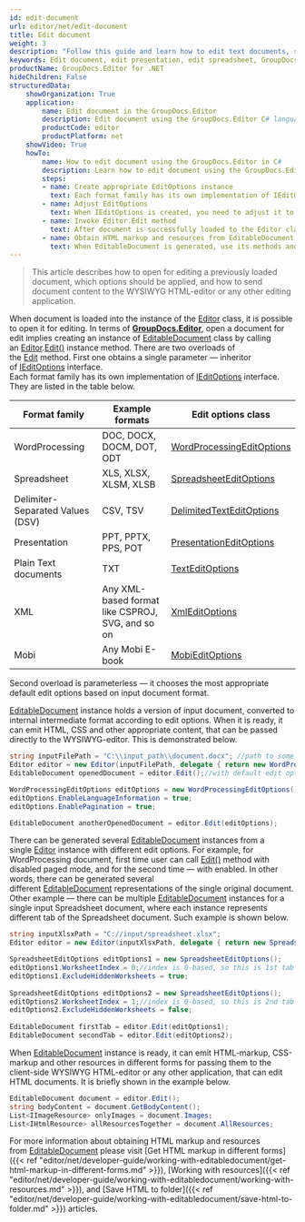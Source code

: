 ```yaml
---
id: edit-document
url: editor/net/edit-document
title: Edit document
weight: 3
description: "Follow this guide and learn how to edit text documents, spreadsheets and presentations using GroupDocs.Editor for .NET API features."
keywords: Edit document, edit presentation, edit spreadsheet, GroupDocs.Editor
productName: GroupDocs.Editor for .NET
hideChildren: False
structuredData:
    showOrganization: True
    application:    
        name: Edit document in the GroupDocs.Editor
        description: Edit document using the GroupDocs.Editor C# language
        productCode: editor
        productPlatform: net 
    showVideo: True
    howTo:
        name: How to edit document using the GroupDocs.Editor in C#
        description: Learn how to edit document using the GroupDocs.Editor in C# step by step
        steps:
        - name: Create appropriate EditOptions instance
          text: Each format family has its own implementation of IEditOptions interface. You need to create an inheritor of the IEditOptions interface, that is corresponding to the format family of the input document
        - name: Adjust EditOptions
          text: When IEditOptions is created, you need to adjust it to meet your needs: select pagination mode (for WordProcessing documents), desired tab (Spreadsheet), slide (Presentation), or separator (Delimiter-separated values) etc.        
        - name: Invoke Editor.Edit method
          text: After document is successfully loaded to the Editor class instance and appropriate EditOptions are ready, call Editor.Edit method with specified options and obtain an instance of generated EditableDocument		
        - name: Obtain HTML markup and resources from EditableDocument
          text: When EditableDocument is generated, use its methods and properties to obtain HTML-markup and all related HTML resuources (stylesheets, fonts, images, audio) in order to send and use them in the WYSIWYG HTML-editor.
---
```

> This article describes how to open for editing a previously loaded document, which options should be applied, and how to send document content to the WYSIWYG HTML-editor or any other editing application.

When document is loaded into the instance of the [Editor](https://apireference.groupdocs.com/net/editor/groupdocs.editor/editor) class, it is possible to open it for editing. In terms of [**GroupDocs.Editor**](https://products.groupdocs.com/editor/net), open a document for edit implies creating an instance of [EditableDocument](https://apireference.groupdocs.com/net/editor/groupdocs.editor/editabledocument) class by calling an [Editor](https://apireference.groupdocs.com/net/editor/groupdocs.editor/editor).[Edit()](https://apireference.groupdocs.com/net/editor/groupdocs.editor/editor/methods/edit) instance method. There are two overloads of the [Edit](https://apireference.groupdocs.com/net/editor/groupdocs.editor/editor/methods/edit) method. First one obtains a single parameter — inheritor of [IEditOptions](https://apireference.groupdocs.com/net/editor/groupdocs.editor.options/ieditoptions) interface.  
Each format family has its own implementation of [IEditOptions](https://apireference.groupdocs.com/net/editor/groupdocs.editor.options/ieditoptions) interface. They are listed in the table below.

| Format family | Example formats | Edit options class |
| --- | --- | --- |
| WordProcessing | DOC, DOCX, DOCM, DOT, ODT | [WordProcessingEditOptions](https://apireference.groupdocs.com/net/editor/groupdocs.editor.options/wordprocessingeditoptions) |
| Spreadsheet | XLS, XLSX, XLSM, XLSB | [SpreadsheetEditOptions](https://apireference.groupdocs.com/net/editor/groupdocs.editor.options/spreadsheeteditoptions) |
| Delimiter-Separated Values (DSV) | CSV, TSV | [DelimitedTextEditOptions](https://apireference.groupdocs.com/net/editor/groupdocs.editor.options/delimitedtexteditoptions) |
| Presentation | PPT, PPTX, PPS, POT | [PresentationEditOptions](https://apireference.groupdocs.com/net/editor/groupdocs.editor.options/presentationeditoptions) |
| Plain Text documents | TXT | [TextEditOptions](https://apireference.groupdocs.com/net/editor/groupdocs.editor.options/texteditoptions) |
| XML | Any XML-based format like CSPROJ, SVG, and so on | [XmlEditOptions](https://apireference.groupdocs.com/net/editor/groupdocs.editor.options/xmleditoptions) |
| Mobi | Any Mobi E-book | [MobiEditOptions](https://apireference.groupdocs.com/editor/net/groupdocs.editor.options/mobieditoptions) |

Second overload is parameterless — it chooses the most appropriate default edit options based on input document format.

[EditableDocument](https://apireference.groupdocs.com/net/editor/groupdocs.editor/editabledocument) instance holds a version of input document, converted to internal intermediate format according to edit options. When it is ready, it can emit HTML, CSS and other appropriate content, that can be passed directly to the WYSIWYG-editor. This is demonstrated below.

```csharp
string inputFilePath = "C:\\input_path\\document.docx"; //path to some document
Editor editor = new Editor(inputFilePath, delegate { return new WordProcessingLoadOptions(); });
EditableDocument openedDocument = editor.Edit();//with default edit options

WordProcessingEditOptions editOptions = new WordProcessingEditOptions();
editOptions.EnableLanguageInformation = true;
editOptions.EnablePagination = true;

EditableDocument anotherOpenedDocument = editor.Edit(editOptions);
```

There can be generated several [EditableDocument](https://apireference.groupdocs.com/net/editor/groupdocs.editor/editabledocument) instances from a single [Editor](https://apireference.groupdocs.com/net/editor/groupdocs.editor/editor) instance with different edit options. For example, for WordProcessing document, first time user can call [Edit()](https://apireference.groupdocs.com/net/editor/groupdocs.editor/editor/methods/edit) method with disabled paged mode, and for the second time — with enabled. In other words, there can be generated several different [EditableDocument](https://apireference.groupdocs.com/net/editor/groupdocs.editor/editabledocument) representations of the single original document. Other example — there can be multiple [EditableDocument](https://apireference.groupdocs.com/net/editor/groupdocs.editor/editabledocument) instances for a single input Spreadsheet document, where each instance represents different tab of the Spreadsheet document. Such example is shown below.

```csharp
string inputXlsxPath = "C://input/spreadsheet.xlsx";
Editor editor = new Editor(inputXlsxPath, delegate { return new SpreadsheetLoadOptions(); });

SpreadsheetEditOptions editOptions1 = new SpreadsheetEditOptions();
editOptions1.WorksheetIndex = 0;//index is 0-based, so this is 1st tab
editOptions1.ExcludeHiddenWorksheets = true;
  
SpreadsheetEditOptions editOptions2 = new SpreadsheetEditOptions();
editOptions2.WorksheetIndex = 1;//index is 0-based, so this is 2nd tab
editOptions2.ExcludeHiddenWorksheets = false;
  
EditableDocument firstTab = editor.Edit(editOptions1);
EditableDocument secondTab = editor.Edit(editOptions2);
```

When [EditableDocument](https://apireference.groupdocs.com/net/editor/groupdocs.editor/editabledocument) instance is ready, it can emit HTML-markup, CSS-markup and other resources in different forms for passing them to the client-side WYSIWYG HTML-editor or any other application, that can edit HTML documents. It is briefly shown in the example below.

```csharp
EditableDocument document = editor.Edit();
string bodyContent = document.GetBodyContent();
List<IImageResource> onlyImages = document.Images;
List<IHtmlResource> allResourcesTogether = document.AllResources;
```

For more information about obtaining HTML markup and resources from [EditableDocument](https://apireference.groupdocs.com/net/editor/groupdocs.editor/editabledocument) please visit [Get HTML markup in different forms]({{< ref "editor/net/developer-guide/working-with-editabledocument/get-html-markup-in-different-forms.md" >}}), [Working with resources]({{< ref "editor/net/developer-guide/working-with-editabledocument/working-with-resources.md" >}}), and [Save HTML to folder]({{< ref "editor/net/developer-guide/working-with-editabledocument/save-html-to-folder.md" >}}) articles.
